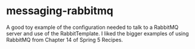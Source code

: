 # messaging-rabbitmq #

A good toy example of the configuration needed to talk to a RabbitMQ server and use of the
RabbitTemplate.  I liked the bigger examples of using RabbitMQ from Chapter 14 of
Spring 5 Recipes.